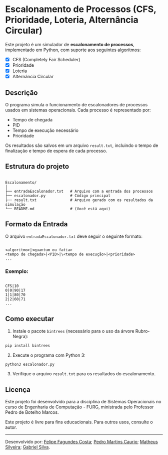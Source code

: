 # Escalonamento de Processos (CFS, Prioridade, Loteria, Alternância Circular)

Este projeto é um simulador de **escalonamento de processos**, implementado em Python, com suporte aos seguintes algoritmos:

- [x] CFS (Completely Fair Scheduler)
- [x] Prioridade
- [x] Loteria
- [x] Alternância Circular

## Descrição

O programa simula o funcionamento de escalonadores de processos usados em sistemas operacionais. Cada processo é representado por:

- Tempo de chegada
- PID
- Tempo de execução necessário
- Prioridade

Os resultados são salvos em um arquivo `result.txt`, incluindo o tempo de finalização e tempo de espera de cada processo.

## Estrutura do projeto

```

Escalonamento/
│
├── entradaEscalonador.txt   # Arquivo com a entrada dos processos
├── escalonador.py           # Código principal
├── result.txt               # Arquivo gerado com os resultados da simulação
└── README.md                # (Você está aqui)

```

## Formato da Entrada

O arquivo `entradaEscalonador.txt` deve seguir o seguinte formato:

```

<algoritmo>|<quantum ou fatia>
<tempo de chegada>|<PID>|\<tempo de execução>|<prioridade>
...

```

### Exemplo:
```

CFS|10
0|0|90|17
1|1|80|70
2|2|60|71
...

````

## Como executar

1. Instale o pacote `bintrees` (necessário para o uso da árvore Rubro-Negra):

```bash
pip install bintrees
````

2. Execute o programa com Python 3:

```bash
python3 escalonador.py
```

3. Verifique o arquivo `result.txt` para os resultados do escalonamento.

## Licença

Este projeto foi desenvolvido para a disciplina de Sistemas Operacionais no curso de Engenharia de Computação - FURG, ministrada pelo Professor Pedro de Botelho Marcos.

Este projeto é livre para fins educacionais. Para outros usos, consulte o autor.

---

Desenvolvido por:
[Felipe Fagundes Costa](https://github.com/FelipeFagundesCosta);
[Pedro Martins Caurio](https://github.com/PedroCaurio);
[Matheus Silveira](https://github.com/mathyc0de);
[Gabriel Silva](https://github.com/Foqueto).

